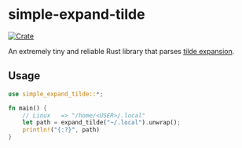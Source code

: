# simple-expand-tilde
[![Crate](https://img.shields.io/crates/v/simple-expand-tilde.svg)](https://crates.io/crates/simple-expand-tilde)

An extremely tiny and reliable Rust library that parses [tilde expansion](https://www.gnu.org/software/bash/manual/html_node/Tilde-Expansion.html).

## Usage
```rust
use simple_expand_tilde::*;

fn main() {
    // Linux   => "/home/<USER>/.local"
    let path = expand_tilde("~/.local").unwrap();
    println!("{:?}", path)
}
```